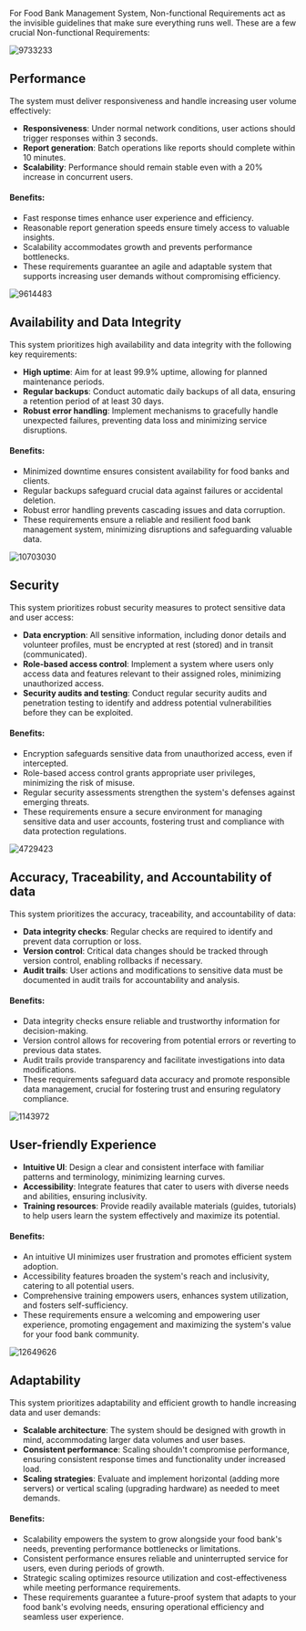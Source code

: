 For Food Bank Management System, Non-functional Requirements act as the invisible guidelines that make sure everything runs well. These are a few crucial Non-functional Requirements:

![9733233](https://github.com/GDP-Team01/GDPProject_Team01/assets/71246202/c8162efe-80e5-4f5f-9613-c1212a325452) 

## Performance  
The system must deliver responsiveness and handle increasing user volume effectively: 
* **Responsiveness**: Under normal network conditions, user actions should trigger responses within 3 seconds. 
* **Report generation**: Batch operations like reports should complete within 10 minutes. 
* **Scalability**: Performance should remain stable even with a 20% increase in concurrent users.

#### Benefits:
* Fast response times enhance user experience and efficiency.
* Reasonable report generation speeds ensure timely access to valuable insights.
* Scalability accommodates growth and prevents performance bottlenecks.
* These requirements guarantee an agile and adaptable system that supports increasing user demands without compromising efficiency.

![9614483](https://github.com/GDP-Team01/GDPProject_Team01/assets/71246202/3b2cc0c9-0833-425a-885e-1ff4ed4df9ea)

## Availability and Data Integrity

This system prioritizes high availability and data integrity with the following key requirements:

* **High uptime**: Aim for at least 99.9% uptime, allowing for planned maintenance periods.
* **Regular backups**: Conduct automatic daily backups of all data, ensuring a retention period of at least 30 days.
* **Robust error handling**: Implement mechanisms to gracefully handle unexpected failures, preventing data loss and minimizing service disruptions.

#### Benefits:

* Minimized downtime ensures consistent availability for food banks and clients.
* Regular backups safeguard crucial data against failures or accidental deletion.
* Robust error handling prevents cascading issues and data corruption.
* These requirements ensure a reliable and resilient food bank management system, minimizing disruptions and safeguarding valuable data.

![10703030](https://github.com/GDP-Team01/GDPProject_Team01/assets/71246202/14a7e7e9-a089-4c80-bef5-7b8324dd1bdd)

## Security 

This system prioritizes robust security measures to protect sensitive data and user access:

* **Data encryption**: All sensitive information, including donor details and volunteer profiles, must be encrypted at rest (stored) and in transit (communicated).
* **Role-based access control**: Implement a system where users only access data and features relevant to their assigned roles, minimizing unauthorized access.
* **Security audits and testing**: Conduct regular security audits and penetration testing to identify and address potential vulnerabilities before they can be exploited.

#### Benefits:

* Encryption safeguards sensitive data from unauthorized access, even if intercepted.
* Role-based access control grants appropriate user privileges, minimizing the risk of misuse.
* Regular security assessments strengthen the system's defenses against emerging threats.
* These requirements ensure a secure environment for managing sensitive data and user accounts, fostering trust and compliance with data protection regulations.

![4729423](https://github.com/GDP-Team01/GDPProject_Team01/assets/71246202/d961f3ee-0672-4523-89e4-540675154db1)

## Accuracy, Traceability, and Accountability of data

This system prioritizes the accuracy, traceability, and accountability of data:

* **Data integrity checks**: Regular checks are required to identify and prevent data corruption or loss.
* **Version control**: Critical data changes should be tracked through version control, enabling rollbacks if necessary.
* **Audit trails**: User actions and modifications to sensitive data must be documented in audit trails for accountability and analysis.

#### Benefits:

* Data integrity checks ensure reliable and trustworthy information for decision-making.
* Version control allows for recovering from potential errors or reverting to previous data states.
* Audit trails provide transparency and facilitate investigations into data modifications.
* These requirements safeguard data accuracy and promote responsible data management, crucial for fostering trust and ensuring regulatory compliance.

![1143972](https://github.com/GDP-Team01/GDPProject_Team01/assets/71246202/d58d55c7-8de4-4191-8828-1fe2b38b854d)

## User-friendly Experience

* **Intuitive UI**: Design a clear and consistent interface with familiar patterns and terminology, minimizing learning curves.
* **Accessibility**: Integrate features that cater to users with diverse needs and abilities, ensuring inclusivity.
* **Training resources**: Provide readily available materials (guides, tutorials) to help users learn the system effectively and maximize its potential.

#### Benefits:

* An intuitive UI minimizes user frustration and promotes efficient system adoption.
* Accessibility features broaden the system's reach and inclusivity, catering to all potential users.
* Comprehensive training empowers users, enhances system utilization, and fosters self-sufficiency.
* These requirements ensure a welcoming and empowering user experience, promoting engagement and maximizing the system's value for your food bank community.

![12649626](https://github.com/GDP-Team01/GDPProject_Team01/assets/71246202/87d73969-e287-45c3-9c81-11c77f85fc92)

## Adaptability 

This system prioritizes adaptability and efficient growth to handle increasing data and user demands:

* **Scalable architecture**: The system should be designed with growth in mind, accommodating larger data volumes and user bases.
* **Consistent performance**: Scaling shouldn't compromise performance, ensuring consistent response times and functionality under increased load.
* **Scaling strategies**: Evaluate and implement horizontal (adding more servers) or vertical scaling (upgrading hardware) as needed to meet demands.

#### Benefits:

* Scalability empowers the system to grow alongside your food bank's needs, preventing performance bottlenecks or limitations.
* Consistent performance ensures reliable and uninterrupted service for users, even during periods of growth.
* Strategic scaling optimizes resource utilization and cost-effectiveness while meeting performance requirements.
* These requirements guarantee a future-proof system that adapts to your food bank's evolving needs, ensuring operational efficiency and seamless user experience.
